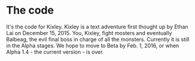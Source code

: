 # The code
It's the code for Kixley.
Kixley is a text adventure first thought up by Ethan Lai on December 15, 2015.
You, Kixley, fight mosters and eventually Balbeag, the evil final boss in charge of all the monsters.
Currently it is still in the Alpha stages.
We hope to move to Beta by Feb. 1, 2016, or when Alpha 1.4 - the current version - is over.
